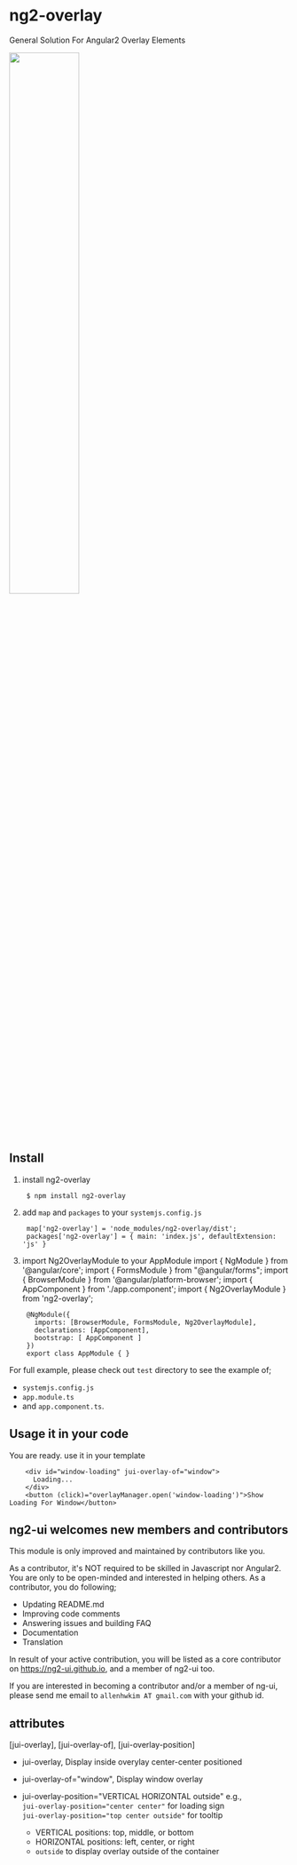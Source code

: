# ng2-overlay
General Solution For Angular2 Overlay Elements

<a href="https://plnkr.co/edit/Yq78qE?p=preview">
  <img src="http://i.imgur.com/0qcxg8X.png" width="50% border="1" />
</a>

## Install

1. install ng2-overlay

        $ npm install ng2-overlay

2. add `map` and `packages` to your `systemjs.config.js`


        map['ng2-overlay'] = 'node_modules/ng2-overlay/dist';
        packages['ng2-overlay'] = { main: 'index.js', defaultExtension: 'js' }

3. import Ng2OverlayModule to your AppModule
        import { NgModule } from '@angular/core';
        import { FormsModule } from "@angular/forms";
        import { BrowserModule  } from '@angular/platform-browser';
        import { AppComponent } from './app.component';
        import { Ng2OverlayModule } from 'ng2-overlay';
        
        @NgModule({
          imports: [BrowserModule, FormsModule, Ng2OverlayModule],
          declarations: [AppComponent],
          bootstrap: [ AppComponent ]
        })
        export class AppModule { }

For full example, please check out `test` directory to see the example of;

  - `systemjs.config.js`
  - `app.module.ts`
  -  and `app.component.ts`.
  
## Usage it in your code
 You are ready. use it in your template

        <div id="window-loading" jui-overlay-of="window">
          Loading...
        </div>
        <button (click)="overlayManager.open('window-loading')">Show Loading For Window</button>

## **ng2-ui** welcomes new members and contributors

This module is only improved and maintained by contributors like you.

As a contributor, it's NOT required to be skilled in Javascript nor Angular2. 
You are only to be open-minded and interested in helping others.
As a contributor, you do following;

  * Updating README.md
  * Improving code comments
  * Answering issues and building FAQ
  * Documentation
  * Translation

In result of your active contribution, you will be listed as a core contributor
on https://ng2-ui.github.io, and a member of ng2-ui too.

If you are interested in becoming a contributor and/or a member of ng-ui,
please send me email to `allenhwkim AT gmail.com` with your github id. 



## attributes
  [jui-overlay], [jui-overlay-of], [jui-overlay-position]

  * jui-overlay, Display inside overylay center-center positioned
  * jui-overlay-of="window", Display window overlay
  * jui-overlay-position="VERTICAL HORIZONTAL outside"
     e.g.,   
     `jui-overlay-position="center center"` for loading sign  
     `jui-overlay-position="top center outside"` for tooltip  

     * VERTICAL positions: top,  middle, or bottom
     * HORIZONTAL positions: left,  center, or right
     * `outside` to display overlay outside of the container

